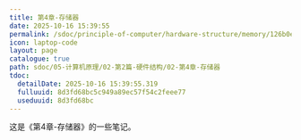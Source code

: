 ```yaml
---
title: 第4章-存储器
date: 2025-10-16 15:39:55
permalink: /sdoc/principle-of-computer/hardware-structure/memory/126b0e9fcb6313f8d3fd68bc
icon: laptop-code
layout: page
catalogue: true
path: sdoc/05-计算机原理/02-第2篇-硬件结构/02-第4章-存储器
tdoc:
  detailDate: 2025-10-16 15:39:55.319
  fulluuid: 8d3fd68bc5c949a89ec57f54c2feee77
  useduuid: 8d3fd68bc
---
```


这是《第4章-存储器》的一些笔记。
